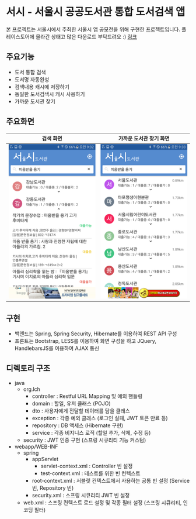 # 서시 - 서울시 공공도서관 통합 도서검색 앱
본 프로젝트는 서울시에서 주최한 서울시 앱 공모전을 위해 구현한 프로젝트입니다. 플레이스토어에 올라간 상태고 많은 다운로드 부탁드려요 :)
[링크](https://play.google.com/store/apps/details?id=com.seoul.publicbooksearcher)

## 주요기능
- 도서 통합 검색
- 도서명 자동완성
- 검색내용 캐시에 저장하기
- 동일한 도서검색시 캐시 사용하기
- 가까운 도서관 찾기

## 주요화면
| 검색 화면  | 가까운 도서관 찾기 화면 |
| ------------- | ------------- |
| ![도서검색](./img/search.png)  | ![위치찾기](./img/gps.png)  |

## 구현
- 백엔드는 Spring, Spring Security, Hibernate를 이용하여 REST API 구성
- 프론트는 Bootstrap, LESS를 이용하여 화면 구성을 하고 JQuery, HandlebarsJS를 이용하여 AJAX 통신

## 디렉토리 구조
- java
    - org.lch
        - controller : Restful URL Mapping 및 예외 핸들링
        - domain : 할일, 유저 클래스 (POJO)
        - dto : 사용자에게 전달할 데이터를 담을 클래스
        - exception : 각종 예외 클래스 (로그인 실패, JWT 토큰 만료 등) 
        - repository : DB 액세스 (Hibernate 구현) 
        - service : 각종 비지니스 로직 (할일 추가, 삭제, 수정 등)
    - security : JWT 인증 구현 (스프링 시큐리티 기능 커스텀)
- webapp/WEB-INF
    - spring
        - appServlet
            - servlet-context.xml : Controller 빈 설정
            - test-context.xml : 테스트를 위한 빈 컨텍스트
        - root-context.xml : 서블릿 컨텍스트에서 사용하는 공통 빈 설정 (Service 빈, Repository 빈)
        - security.xml : 스프링 시큐리티 JWT 빈 설정
    - web.xml : 스프링 컨텍스트 로드 설정 및 각종 필터 설정 (스프링 시큐리티, 인코딩 필터)
    